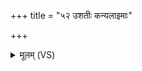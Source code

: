+++
title = "५२ उशतीः कन्यलाइमाः"

+++
<details><summary>मूलम् (VS)</summary>

उ॑श॒तीः क॒न्यला॑इ॒माः पि॑तृलो॒कात्पतिं॑ य॒तीः। अव॑ दी॒क्षाम॑सृक्षत॒ स्वाहा॑ ॥
</details>